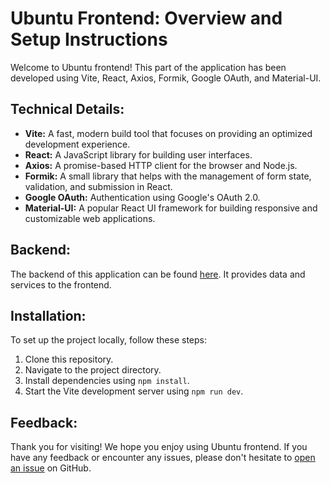 # Ubuntu Frontend: Overview and Setup Instructions

Welcome to Ubuntu frontend! This part of the application has been developed using Vite, React, Axios, Formik, Google OAuth, and Material-UI.

## Technical Details:
- **Vite:** A fast, modern build tool that focuses on providing an optimized development experience.
- **React:** A JavaScript library for building user interfaces.
- **Axios:** A promise-based HTTP client for the browser and Node.js.
- **Formik:** A small library that helps with the management of form state, validation, and submission in React.
- **Google OAuth:** Authentication using Google's OAuth 2.0.
- **Material-UI:** A popular React UI framework for building responsive and customizable web applications.

## Backend:
The backend of this application can be found [here](https://github.com/GonzaVega/UbuntuBack). It provides data and services to the frontend.

## Installation:
To set up the project locally, follow these steps:
1. Clone this repository.
2. Navigate to the project directory.
3. Install dependencies using `npm install`.
4. Start the Vite development server using `npm run dev`.

## Feedback:
Thank you for visiting! We hope you enjoy using Ubuntu frontend. If you have any feedback or encounter any issues, please don't hesitate to [open an issue](https://github.com/GonzaVega/UbuntuFront/issues) on GitHub.

